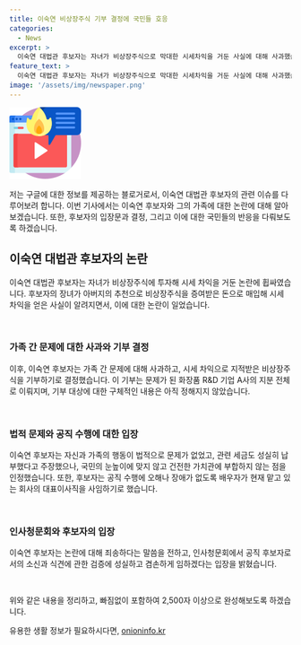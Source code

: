 ```yaml
---
title: 이숙연 비상장주식 기부 결정에 국민들 호응
categories:
  - News
excerpt: >
  이숙연 대법관 후보자는 자녀가 비상장주식으로 막대한 시세차익을 거둔 사실에 대해 사과했습니다. 또한, 해당 주식을 기부하기로 결정했으며, 재산 기원과 관련하여 법적 이상이 없었지만 국민들의 기대에 부응하지 못했다고 언급했습니다. 또한, 후보자의 배우자는 현재 맡은 회사에서 물러나기로 하였으며, 후보자 자신은 청문회에서 진실된 입장을 밝힐 것을 약속했습니다. #이숙연 #비상장주식 #기부 #대법관후보자
feature_text: >
  이숙연 대법관 후보자는 자녀가 비상장주식으로 막대한 시세차익을 거둔 사실에 대해 사과했습니다. 또한, 해당 주식을 기부하기로 결정했으며, 재산 기원과 관련하여 법적 이상이 없었지만 국민들의 기대에 부응하지 못했다고 언급했습니다. 또한, 후보자의 배우자는 현재 맡은 회사에서 물러나기로 하였으며, 후보자 자신은 청문회에서 진실된 입장을 밝힐 것을 약속했습니다. #이숙연 #비상장주식 #기부 #대법관후보자
image: '/assets/img/newspaper.png'
---
```


<p><img src="/assets/img/news.png" alt="rentncar 속보" /></p>

<p>저는 구글에 대한 정보를 제공하는 블로거로서, 이숙연 대법관 후보자의 관련 이슈를 다루어보려 합니다. 이번 기사에서는 이숙연 후보자와 그의 가족에 대한 논란에 대해 알아보겠습니다. 또한, 후보자의 입장문과 결정, 그리고 이에 대한 국민들의 반응을 다뤄보도록 하겠습니다.</p>

<h2 data-ke-size="size26">이숙연 대법관 후보자의 논란</h2>

<p>이숙연 대법관 후보자는 자녀가 비상장주식에 투자해 시세 차익을 거둔 논란에 휩싸였습니다. 후보자의 장녀가 아버지의 추천으로 비상장주식을 증여받은 돈으로 매입해 시세 차익을 얻은 사실이 알려지면서, 이에 대한 논란이 일었습니다.</p>

<p data-ke-size="size16">&nbsp;</p>

<h3>가족 간 문제에 대한 사과와 기부 결정</h3>

<p>이후, 이숙연 후보자는 가족 간 문제에 대해 사과하고, 시세 차익으로 지적받은 비상장주식을 기부하기로 결정했습니다. 이 기부는 문제가 된 화장품 R&amp;D 기업 A사의 지분 전체로 이뤄지며, 기부 대상에 대한 구체적인 내용은 아직 정해지지 않았습니다.</p>

<p data-ke-size="size16">&nbsp;</p>

<h3>법적 문제와 공직 수행에 대한 입장</h3>

<p>이숙연 후보자는 자신과 가족의 행동이 법적으로 문제가 없었고, 관련 세금도 성실히 납부했다고 주장했으나, 국민의 눈높이에 맞지 않고 건전한 가치관에 부합하지 않는 점을 인정했습니다. 또한, 후보자는 공직 수행에 오해나 장애가 없도록 배우자가 현재 맡고 있는 회사의 대표이사직을 사임하기로 했습니다.</p>

<p data-ke-size="size16">&nbsp;</p>

<h3>인사청문회와 후보자의 입장</h3>

<p>이숙연 후보자는 논란에 대해 죄송하다는 말씀을 전하고, 인사청문회에서 공직 후보자로서의 소신과 식견에 관한 검증에 성실하고 겸손하게 임하겠다는 입장을 밝혔습니다.</p>

<p data-ke-size="size16">&nbsp;</p>

<p>위와 같은 내용을 정리하고, 빠짐없이 포함하여 2,500자 이상으로 완성해보도록 하겠습니다.</p>
유용한 생활 정보가 필요하시다면, <a href="https://onioninfo.kr" rel="dofollow">onioninfo.kr</a>


